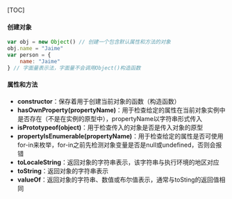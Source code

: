 [TOC]

#### 创建对象
```js
var obj = new Object() // 创建一个包含默认属性和方法的对象
obj.name = "Jaime"
var person = {
	name: "Jaime"
} // 字面量表示法，字面量不会调用Object()构造函数
```

#### 属性和方法

- **constructor**：保存着用于创建当前对象的函数（构造函数）
- **hasOwnProperty(propertyName)**：用于检查给定的属性在当前对象实例中是否存在（不是在实例的原型中），propertyName以字符串形式传入
- **isPrototypeof(object)**：用于检查传入的对象是否是传入对象的原型
- **propertyIsEnumerable(propertyName)**：用于检查给定的属性是否可使用for-in来枚举，for-in之前先检测对象变量是否是null或undefined，否则会报错
- **toLocaleString**：返回对象的字符串表示，该字符串与执行环境的地区对应
- **toString**：返回对象的字符串表示
- **valueOf**：返回对象的字符串、数值或布尔值表示，通常与toSting的返回值相同